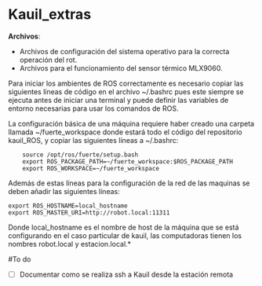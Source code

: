 Kauil_extras
============

**Archivos**:

-  Archivos de configuración del sistema operativo para la correcta operación del rot.
-  Archivos para el funcionamiento del sensor térmico MLX9060.


Para iniciar los ambientes de ROS correctamente es necesario copiar las
siguientes líneas de código en el archivo ~/.bashrc pues este siempre se
ejecuta antes de iniciar una terminal y puede definir las variables de
entorno necesarias para usar los comandos de ROS.

La configuración básica de una máquina requiere haber creado una carpeta
llamada ~/fuerte_workspace donde estará todo el código del repositorio
kauil_ROS, y copiar las siguientes líneas a ~/.bashrc:

        source /opt/ros/fuerte/setup.bash
        export ROS_PACKAGE_PATH=~/fuerte_workspace:$ROS_PACKAGE_PATH
        export ROS_WORKSPACE=~/fuerte_workspace

Además de estas líneas para la configuración de la red de las maquinas se
deben añadir las siguientes líneas:

    

    export ROS_HOSTNAME=local_hostname
    export ROS_MASTER_URI=http://robot.local:11311

Donde local_hostname es el nombre de host de la máquina que se está configurando
en el caso particular de kauil, las computadoras tienen los nombres robot.local y estacion.local.*

#To do

- [ ] Documentar como se realiza ssh a Kauil desde la estación remota 
